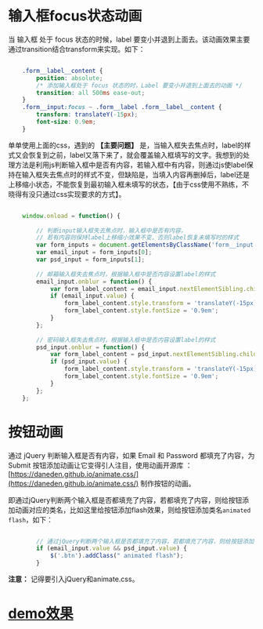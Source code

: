 # 输入框focus状态动画 #
当 输入框 处于 focus 状态的时候，label 要变小并退到上面去。该动画效果主要通过transition结合transform来实现。如下：

``` css

	.form__label__content {
	    position: absolute;
	    /* 添加输入框处于 focus 状态的时，Label 要变小并退到上面去的动画 */
	    transition: all 500ms ease-out;
	}
	.form__input:focus ~ .form__label .form__label__content {
	    transform: translateY(-15px);
	    font-size: 0.9em;
	}
```

单单使用上面的css，遇到的 **【主要问题】** 是，当输入框失去焦点时，label的样式又会恢复到之前，label又落下来了，就会覆盖输入框填写的文字。我想到的处理方法是利用js判断输入框中是否有内容，若输入框中有内容，则通过js使label保持在输入框失去焦点时的样式不变，但缺陷是，当填入内容再删掉后，label还是上移缩小状态，不能恢复到最初输入框未填写的状态，【由于css使用不熟练，不晓得有没只通过css实现要求的方式】。

``` js

	window.onload = function() {
	    
	    // 判断input输入框失去焦点时，输入框中是否有内容，
	    // 若有内容则保持label上移缩小效果不变，否则label恢复未填写时的样式
	    var form_inputs = document.getElementsByClassName('form__input');
	    var email_input = form_inputs[0];
	    var psd_input = form_inputs[1];
	
	    // 邮箱输入框失去焦点时，根据输入框中是否内容设置label的样式
	    email_input.onblur = function() {
	        var form_label_content = email_input.nextElementSibling.children[0];
	        if (email_input.value) {   
	            form_label_content.style.transform = 'translateY(-15px)';
	            form_label_content.style.fontSize = '0.9em';
	        }
	    };
	
	    // 密码输入框失去焦点时，根据输入框中是否内容设置label的样式
	    psd_input.onblur = function() {
	        var form_label_content = psd_input.nextElementSibling.children[0];
	        if (psd_input.value) {          
	            form_label_content.style.transform = 'translateY(-15px)';
	            form_label_content.style.fontSize = '0.9em';
	        }
	    };
	};
```

# 按钮动画 #
通过 jQuery 判断输入框是否有内容，如果 Email 和 Password 都填充了内容，为 Submit 按钮添加动画让它变得引人注目，使用动画开源库 ：[https://daneden.github.io/animate.css/](https://daneden.github.io/animate.css/) 制作按钮的动画。

即通过jQuery判断两个输入框是否都填充了内容，若都填充了内容，则给按钮添加动画对应的类名，比如这里给按钮添加flash效果，则给按钮添加类名`animated flash`，如下：

``` js

		// 通过jQuery判断两个输入框是否都填充了内容，若都填充了内容，则给按钮添加flash效果
        if (email_input.value && psd_input.value) {
            $('.btn').addClass(" animated flash");
        }
```
**注意：** 记得要引入jQuery和animate.css。

# [demo效果](http://shirley5li.me/IFE-2018-CSS/animate.css_log/index.html) #